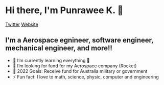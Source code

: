 # Hi there, I'm Punrawee K. 👋 

[Twitter](https://twitter.com/ketyungyuenwong)
[Website](https://punraweeketyungyuenwong.godaddysites.com/)


## I'm a Aerospace egnineer, software engineer, mechanical engineer, and more!!

- 🌱 I’m currently learning everything 🤣
- 👯 I’m looking for fund for my Aerospace company (Rocket)
- 🥅 2022 Goals: Receive fund for Australia military or government
- ⚡ Fun fact: I love to math, science, physic, computer and engineering

[website]: https://punraweeketyungyuenwong.godaddysites.com/
[course]: https://punraweeketyungyuenwong.godaddysites.com/course
[Twitter]: https://twitter.com/ketyungyuenwong
